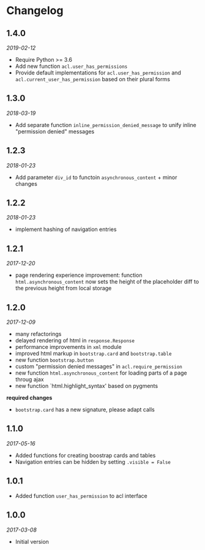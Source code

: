 # Changelog

## 1.4.0
*2019-02-12*

- Require Python >= 3.6
- Add new function `acl.user_has_permissions`
- Provide default implementations for `acl.user_has_permission` and `acl.current_user_has_permission` based on their plural forms


## 1.3.0
*2018-03-19*

- Add separate function `inline_permission_denied_message` to unify inline "permission denied" messages


## 1.2.3
*2018-01-23*

- Add parameter `div_id` to functoin `asynchronous_content` + minor changes


## 1.2.2
*2018-01-23*

- implement hashing of navigation entries 


## 1.2.1
*2017-12-20*

- page rendering experience improvement: function `html.asynchronous_content` now sets the height of the placeholder diff to the previous height from local storage


## 1.2.0
*2017-12-09*

- many refactorings
- delayed rendering of html in `response.Response`
- performance improvements in `xml` module
- improved html markup in `bootstrap.card` and `bootstrap.table`
- new function `bootstrap.button`
- custom "permission denied messages" in `acl.require_permission`
- new function `html.asynchronous_content` for loading parts of a page throug ajax
- new function `html.highlight_syntax' based on pygments

**required changes**

- `bootstrap.card` has a new signature, please adapt calls


## 1.1.0
*2017-05-16* 

- Added functions for creating boostrap cards and tables
- Navigation entries can be hidden by setting `.visible = False`


## 1.0.1

- Added function `user_has_permission` to acl interface


## 1.0.0
*2017-03-08* 

- Initial version

